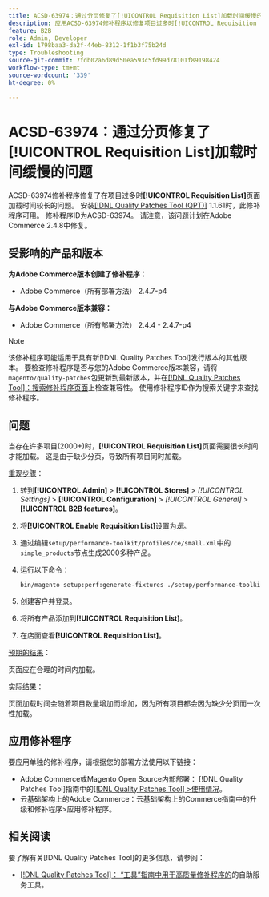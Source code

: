 ```yaml
---
title: ACSD-63974：通过分页修复了[!UICONTROL Requisition List]加载时间缓慢的问题
description: 应用ACSD-63974修补程序以修复项目过多时[!UICONTROL Requisition List]页面加载时间较长的问题。
feature: B2B
role: Admin, Developer
exl-id: 1798baa3-da2f-44eb-8312-1f1b3f75b24d
type: Troubleshooting
source-git-commit: 7fdb02a6d89d50ea593c5fd99d78101f89198424
workflow-type: tm+mt
source-wordcount: '339'
ht-degree: 0%

---
```


# ACSD-63974：通过分页修复了[!UICONTROL Requisition List]加载时间缓慢的问题

ACSD-63974修补程序修复了在项目过多时&#x200B;**[!UICONTROL Requisition List]**&#x200B;页面加载时间较长的问题。 安装[[!DNL Quality Patches Tool (QPT)]](/help/tools/quality-patches-tool/quality-patches-tool-to-self-serve-quality-patches.md) 1.1.61时，此修补程序可用。 修补程序ID为ACSD-63974。 请注意，该问题计划在Adobe Commerce 2.4.8中修复。

## 受影响的产品和版本

**为Adobe Commerce版本创建了修补程序：**

* Adobe Commerce（所有部署方法） 2.4.7-p4

**与Adobe Commerce版本兼容：**

* Adobe Commerce（所有部署方法） 2.4.4 - 2.4.7-p4

>[!NOTE]
>
>该修补程序可能适用于具有新[!DNL Quality Patches Tool]发行版本的其他版本。 要检查修补程序是否与您的Adobe Commerce版本兼容，请将`magento/quality-patches`包更新到最新版本，并在[[!DNL Quality Patches Tool]：搜索修补程序页面](https://experienceleague.adobe.com/tools/commerce-quality-patches/index.html?lang=zh-Hans)上检查兼容性。 使用修补程序ID作为搜索关键字来查找修补程序。

## 问题

当存在许多项目(2000+)时，**[!UICONTROL Requisition List]**&#x200B;页面需要很长时间才能加载。 这是由于缺少分页，导致所有项目同时加载。

<u>重现步骤</u>：

1. 转到&#x200B;**[!UICONTROL Admin]** > **[!UICONTROL Stores]** > *[!UICONTROL Settings]* > **[!UICONTROL Configuration]** > *[!UICONTROL General]* > **[!UICONTROL B2B features]**。
1. 将&#x200B;**[!UICONTROL Enable Requisition List]**&#x200B;设置为&#x200B;*是*。
1. 通过编辑`setup/performance-toolkit/profiles/ce/small.xml`中的`simple_products`节点生成2000多种产品。
1. 运行以下命令：

   ```bash
   bin/magento setup:perf:generate-fixtures ./setup/performance-toolkit/profiles/ce/small.xml
   ```

1. 创建客户并登录。
1. 将所有产品添加到&#x200B;**[!UICONTROL Requisition List]**。
1. 在店面查看&#x200B;**[!UICONTROL Requisition List]**。


<u>预期的结果</u>：

页面应在合理的时间内加载。


<u>实际结果</u>：

页面加载时间会随着项目数量增加而增加，因为所有项目都会因为缺少分页而一次性加载。

## 应用修补程序

要应用单独的修补程序，请根据您的部署方法使用以下链接：

* Adobe Commerce或Magento Open Source内部部署： [!DNL Quality Patches Tool]指南中的[[!DNL Quality Patches Tool] >使用情况](/help/tools/quality-patches-tool/usage.md)。
* 云基础架构上的Adobe Commerce：云基础架构上的Commerce指南中的升级和修补程序>应用修补程序。

## 相关阅读

要了解有关[!DNL Quality Patches Tool]的更多信息，请参阅：

* [[!DNL Quality Patches Tool]： “工具”指南中用于高质量修补程序的](/help/tools/quality-patches-tool/quality-patches-tool-to-self-serve-quality-patches.md)的自助服务工具。

